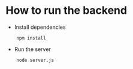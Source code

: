 # How to run the backend

* Install dependencies
``` 
    npm install
```

* Run the server
```
    node server.js
```